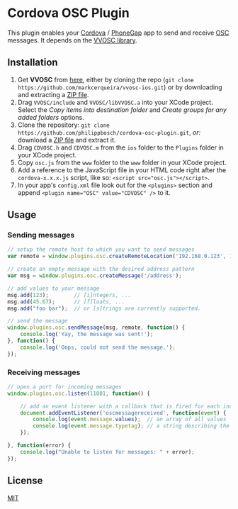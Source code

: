 Cordova OSC Plugin
==================

This plugin enables your [Cordova](http://cordova.apache.org/) / [PhoneGap](http://phonegap.com/) app to send and receive [OSC](http://opensoundcontrol.org/spec-1_1) messages. It depends on the [VVOSC library](https://github.com/markcerqueira/vvosc-ios).


Installation
------------

1. Get **VVOSC** from [here](https://github.com/markcerqueira/vvosc-ios), either by cloning the repo (`git clone https://github.com/markcerqueira/vvosc-ios.git`) or by downloading and extracting a [ZIP file](https://github.com/markcerqueira/vvosc-ios/archive/master.zip).
2. Drag `VVOSC/include` and `VVOSC/libVVOSC.a` into your XCode project. Select the *Copy items into destination folder* and *Create groups for any added folders* options.
3. Clone the repository: `git clone https://github.com/philippbosch/cordova-osc-plugin.git`,
   *or:* download a [ZIP file](https://github.com/philippbosch/cordova-osc-plugin/archive/master.zip) and extract it.
4. Drag `CDVOSC.h` and `CDVOSC.m` from the `ios` folder to the `Plugins` folder in your XCode project.
5. Copy `osc.js` from the `www` folder to the `www` folder in your XCode project.
6. Add a reference to the JavaScript file in your HTML code right after the `cordova-x.x.x.js` script, like so:
   `<script src="osc.js"></script>`.
7. In your app's `config.xml` file look out for the `<plugins>` section and append `<plugin name="OSC" value="CDVOSC" />` to it.


Usage
-----

### Sending messages

```javascript
// setup the remote host to which you want to send messages
var remote = window.plugins.osc.createRemoteLocation('192.168.0.123', 11000);

// create an empty message with the desired address pattern
var msg = window.plugins.osc.createMessage('/address');

// add values to your message
msg.add(123);        // [i]ntegers, ...
msg.add(45.67);      // [f]loats, ...
msg.add("foo bar");  // or [s]trings are currently supported.

// send the message
window.plugins.osc.sendMessage(msg, remote, function() {
    console.log('Yay, the message was sent!');
}, function() {
    console.log('Oops, could not send the message.');
});
```

### Receiving messages

```javascript
// open a port for incoming messages
window.plugins.osc.listen(11001, function() {

    // add an event listener with a callback that is fired for each incoming message
    document.addEventListener('oscmessagereceived', function(event) {
        console.log(event.message.values);  // an array of all values
        console.log(event.message.typetag); // a string describing the data types, e.g. "ifs"
    });

}, function(error) {
    console.log("Unable to listen for messages: " + error);
});
```

License
-------

[MIT](http://philippbosch.mit-license.org/)
